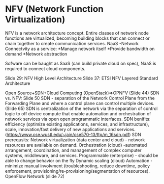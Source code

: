 
NFV (Network Function Virtualization)
==========================================
NFV is a network architecture concept. Entire classes of network node functions are virtualized, becoming building blocks that can connect or chain together to create communication services. 
NaaS -Network Connectvity as a service:
	*Manage network itself
	*Provide bandwidth on demand
	*Network abstraction

Sofware can be baught as SaaS (can build private cloud on spec), NaaS is required to connect cloud components.

Slide 29: NFV High Level Architecture
Slide 37: ETSI NFV Layered Standard Architecture


Open Source+SDN+Cloud Computing (OpenStack)=>OPNFV (Slide 44)
SDN vs. NFV: Slide 50
SDN - separation of the Network  Control Plane from the Forwarding Plane and where a control plane can control multiple devices. (Slide 65)
SDN is centralization of the network via the separation of control logic to off device compute that enable automation and 
orchestration of network services via open open programmatic interfaces. SDN benifits: efficiency (optimize existing applications, services, and infrastructure), 
scale, innovation/fast delivery of new applications and services. (https://www.cse.wustl.edu/~jain/cse570-13/ftp/m_16sdn.pdf)
SDN prerequsits:
Network virtualization (data center and cloud) - network resources are available on demand.
Orchestration (cloud) -automated arrangement, coordination, and management of complex computer systems, middleware, and services.
Programmable (enterprise) - should be able to change behavior on the fly
Dynamic scaling (cloud)
Automation - minimize manual involvment (troubleshooting, reduce downtime, policy enforcement, provisioning/re-provisioning/segmentation of resources).
OpenFlow Network (slide 72)



